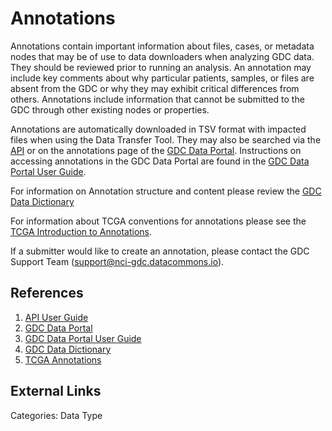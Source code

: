 Annotations
===========================

Annotations contain important information about files, cases, or metadata nodes that may be of use to data downloaders when analyzing GDC data.  They should be reviewed prior to running an analysis.  An annotation may include key comments about why particular patients, samples, or files are absent from the GDC or why they may exhibit critical differences from others. Annotations include information that cannot be submitted to the GDC through other existing nodes or properties.

Annotations are automatically downloaded in TSV format with impacted files when using the Data Transfer Tool.  They may also be searched via the [API](/API/Users_Guide/Search_and_Retrieval/#annotations-endpoint) or on the annotations page of the [GDC Data Portal](https://portal.gdc.cancer.gov/annotations).  Instructions on accessing annotations in the GDC Data Portal are found in the [GDC Data Portal User Guide](/Data_Portal/Users_Guide/Repository/#annotations-view).

For information on Annotation structure and content please review the [GDC Data Dictionary](/Data_Dictionary/viewer/#?view=table-definition-view&id=annotation)

For information about TCGA conventions for annotations please see the [TCGA Introduction to Annotations](Annotations_TCGA/).  

If a submitter would like to create an annotation, please contact the GDC Support Team (support@nci-gdc.datacommons.io).



## References ##
1. [API User Guide](/API/Users_Guide/Search_and_Retrieval/#annotations-endpoint)
2. [GDC Data Portal](https://portal.gdc.cancer.gov/annotations)
3. [GDC Data Portal User Guide](/Data_Portal/Users_Guide/Repository/#annotations-view)
4. [GDC Data Dictionary](/Data_Dictionary/viewer/#?view=table-definition-view&id=annotation)
5. [TCGA Annotations](Annotations_TCGA/)


## External Links ##


Categories: Data Type
